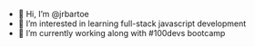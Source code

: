- 👋 Hi, I’m @jrbartoe
- 👀 I’m interested in learning full-stack javascript development
- 🌱 I’m currently working along with #100devs bootcamp

<!---
jrbartoe/jrbartoe is a ✨ special ✨ repository because its `README.md` (this file) appears on your GitHub profile.
You can click the Preview link to take a look at your changes.
--->

